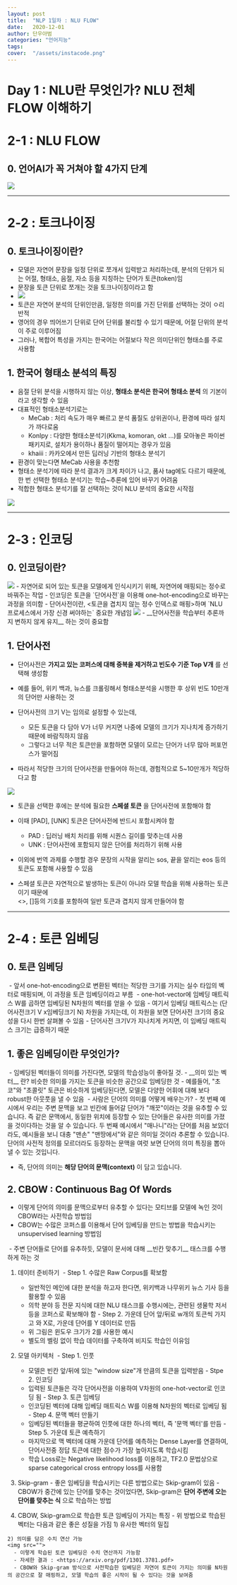 ```yaml
---
layout: post
title:  "NLP 1일차 : NLU FLOW"
date:   2020-12-01 
author: 단우아범
categories: "언어지능"
tags:	
cover:  "/assets/instacode.png"
---
```

# Day 1 : NLU란 무엇인가? NLU 전체 FLOW 이해하기

# 2-1 : NLU FLOW
## 0. 언어AI가 꼭 거쳐야 할 4가지 단계
 <img src="https://user-images.githubusercontent.com/59005950/100683413-a8deb280-33bb-11eb-81e5-92e44430e20d.png"> 

---

# 2-2 : 토크나이징
## 0. 토크나이징이란?
  - 모델은 자연어 문장을 일정 단위로 쪼개서 입력받고 처리하는데, 분석의 단위가 되는 어절, 형태소, 음절, 자소 등을 지칭하는 단어가 토큰(token)임
  - 문장을 토큰 단위로 쪼개는 것을 토크나이징이라고 함
  - <img src="https://user-images.githubusercontent.com/59005950/100684367-8c437a00-33bd-11eb-91bf-dbaa852743be.png">  
  - 토큰은 자연어 분석의 단위인만큼, 일정한 의미를 가진 단위를 선택하는 것이 ㅇ리반적
  - 영어의 경우 띄어쓰기 단위로 단어 단위를 불리할 수 있기 때문에, 어절 단위의 분석이 주로 이루어짐
  - 그러나, 복합어 특성을 가지는 한국어는 어절보다 작은 의미단위인 형태소를 주로 사용함
 
## 1. 한국어 형태소 분석의 특징
  - 음절 단위 분석을 시행하지 않는 이상, __형태소 분석은 한국어 형태소 분석__ 의 기본이라고 생각할 수 있음
  - 대표적인 형태소분석기로는
    - MeCab : 처리 속도가 매우 빠르고 분석 품질도 상위권이나, 환경에 따라 설치가 까다로움
    - Konlpy : 다양한 형태소분석기(Kkma, komoran, okt ...)를 모아놓은 파이썬 패키지로, 설치가 용이하나 품질이 떨어지는 경우가 있음
    - khaiii : 카카오에서 만든 딥러닝 기반의 형태소 분석기
  - 환경이 맞는다면 MeCab 사용을 추천함
  - 형태소 분석기에 따라 분석 결과가 크게 차이가 나고, 품사 tag에도 다르기 때문에, 한 번 선택한 형태소 분석기는 학습~추론에 있어 바꾸기 어려움
  - 적합한 형태소 분석기를 잘 선택하는 것이 NLU 분석의 중요한 시작점
  <img src="https://user-images.githubusercontent.com/59005950/100684368-8d74a700-33bd-11eb-9a64-751438932366.png">  
 
---

# 2-3 : 인코딩
## 0. 인코딩이란?
  <img src="https://user-images.githubusercontent.com/59005950/100685016-d711c180-33be-11eb-8d46-9b1c30f8ea9e.png">  
  - 자연어로 되어 있는 토큰을 모델에게 인식시키기 위해, 자연어에 매핑되는 정수로 바꿔주는 작업
  - 인코딩은 토큰을 `단어사전`을 이용해 one-hot-encoding으로 바꾸는 과정을 의미함
  - 단어사전이란, <토큰을 겹치지 않는 정수 인덱스로 매핑>하며 `NLU 프로세스에서 가장 신경 써야하는` 중요한 개념임
  
  <img src="https://user-images.githubusercontent.com/59005950/100685017-d7aa5800-33be-11eb-9370-6919fdcef9c0.png">  
  - __단어사전을 학습부터 추론까지 변하지 않게 유지__ 하는 것이 중요함
 
## 1. 단어사전
  - 단어사전은 __가지고 있는 코퍼스에 대해 중복을 제거하고 빈도수 기준 Top V개__ 를 선택해 생성함
  - 예를 들어, 위키 백과, 뉴스를 크롤링해서 형태소분석을 시행한 후 상위 빈도 10만개의 단어만 사용하는 것
  
  - 단어사전의 크기 V는 임의로 설정할 수 있는데,
    - 모든 토큰을 다 담아 V가 너무 커지면 나중에 모델의 크기가 지나치게 증가하기 때문에 바람직하지 않음
    - 그렇다고 너무 적은 토큰만을 포함하면 모델이 모르는 단어가 너무 많아 퍼포먼스가 떨어짐
  - 따라서 적당한 크기의 단어사전을 만들어야 하는데, 경험적으로 5~10만개가 적당하다고 함
    
  <img src="https://user-images.githubusercontent.com/59005950/100685011-d6792b00-33be-11eb-8166-dc983b22c795.png">  
  
  - 토큰을 선택한 후에는 분석에 필요한 __스페셜 토큰__ 을 단어사전에 포함해야 함
  - 이때 [PAD], [UNK] 토큰은 단어사전에 반드시 포함시켜야 함
    - PAD : 딥러닝 배치 처리를 위해 시퀀스 길이를 맞추는데 사용
    - UNK : 단어사전에 포함되지 않은 단어를 처리하기 위해 사용
  - 이외에 번역 과제를 수행할 경우 문장의 시작을 알리는 sos, 끝을 알리는 eos 등의 토큰도 포함해 사용할 수 있음
  
  - 스페셜 토큰은 자연적으로 발생하는 토큰이 아니라 모델 학습을 위해 사용하는 토큰이기 때문에  
  <>, []등의 기호를 포함하여 일반 토큰과 겹치지 않게 만들어야 함
  
  
---

# 2-4 : 토큰 임베딩
## 0. 토큰 임베딩
  <img src="">  
  - 앞서 one-hot-encoding으로 변환된 벡터는 적당한 크기를 가지는 실수 타입의 벡터로 매핑되며, 이 과정을 토큰 임베딩이라고 부름
  
  <img src="">  
  - one-hot-vector에 임베딩 매트릭스 W를 곱하면 임베딩된 N차원의 벡터를 얻을 수 있음
  - 여기서 임베딩 매트릭스는 (단어사전크기 V x임베딩크기 N) 차원을 가지는데, 이 차원을 보면 단어사전 크기의 중요성을 다시 한번 살펴볼 수 있음
  - 단어사전 크기V가 지나치게 커지면, 이 임베딩 매트릭스 크기는 급증하기 때문
  
## 1. 좋은 임베딩이란 무엇인가?
  <img src="">  
  - 임베딩된 벡터들이 의미를 가진다면, 모델의 학습성능이 좋아질 것.
  - __의미 있는 벡터__ 란? 비슷한 의미를 가지는 토큰을 비슷한 공간으로 임베딩한 것
  - 예를들어, "초코"와 "초콜릿" 토큰은 비슷하게 임베딩된다면, 모델은 다양한 어휘에 대해 보다 robust한 아웃풋을 낼 수 있음  
  
  <img src="">  
  - 사람은 단어의 의미를 어떻게 배우는가?
  - 첫 번째 예시에서 우리는 주변 문맥을 보고 빈칸에 들어갈 단어가 "깨끗"이라는 것을 유추할 수 있습니다.  
  즉 같은 문맥에서, 동일한 위치에 등장할 수 있는 단어들은 유사한 의미를 가졌을 것이다하는 것을 알 수 있습니다.  
  두 번째 예시에서 "매나니"라는 단어를 처음 보았더라도, 예시들을 보니 대충 "맨손" "맨땅에서"와 같은 의미일 것이라 추론할 수 있습니다.  
  단어의 사전적 정의를 모르더라도 등장하는 문맥을 여럿 보면 단어의 의미 특징을 뽑아낼 수 있는 것입니다.
  
  - 즉, 단어의 의미는 __해당 단어의 문맥(context)__ 이 담고 있습니다.
  
  
## 2. CBOW : Continuous Bag Of Words
  - 이렇게 단어의 의미를 문맥으로부터 유추할 수 있다는 모티브를 모델에 녹인 것이 CBOW라는 사전학습 방법임
  - CBOW는 수많은 코퍼스를 이용해서 단어 임베딩을 만드는 방법을 학습시키는 unsupervised learning 방법임
  <img src="">
  - 주변 단어들로 단어를 유추하듯, 모델이 문서에 대해 __빈칸 맞추기__ 태스크를 수행하게 하는 것
  
  1. 데이터 준비하기
    <img src="">
    - Step 1. 수많은 Raw Corpus를 확보함
      - 일반적인 메인에 대한 분석을 하고자 한다면, 위키백과 나무위키 뉴스 기사 등을 활용할 수 있음
      - 의학 분야 등 전문 지식에 대한 NLU 태스크를 수행시에는, 관련된 생물학 저서 등을 코퍼스로 확보해야 함
    - Step 2. 가운데 단어 앞/뒤로 w개의 토큰씩 가지고 와 X로, 가운데 단어를 Y 데이터로 만듬
      - 위 그림은 윈도우 크기가 2를 사용한 예시
      - 별도의 벨링 없이 학습 데이터를 구축하여 비지도 학습인 이유임
    
  2. 모델 아키텍처
    <img src="">
    - Step 1. 인풋
      - 모델은 빈칸 앞/뒤에 있는 "window size"개 만큼의 토큰을 입력받음
    - Stpe 2. 인코딩
      - 입력된 토큰들은 각각 단어사전을 이용하여 V차원의 one-hot-vector로 인코딩 됨
    - Step 3. 토큰 임베딩
      - 인코딩된 벡터에 대해 임베딩 매트릭스 W를 이용해 N차원의 벡터로 임베딩 됨
    - Step 4. 문맥 벡터 만들기
      - 임베딩된 벡터들을 평균하여 인풋에 대한 하나의 벡터, 즉 '문맥 벡터'를 만듬
    - Step 5. 가운데 토큰 예측하기
      - 마지막으로 맥 벡터에 대해 가운데 단어를 예측하는 Dense Layer를 연결하여, 단어사전중 정답 토큰에 대한 점수가 가장 높아지도록 학습시킴
      - 학습 Loss로는 Negative likelihood loss를 이용하고, TF2.0 문법상으로 sparse categorical cross entropy loss를 사용함
  
  3. Skip-gram
    - 좋은 임베딩을 학습시키는 다른 방법으로는 Skip-gram이 있음
    - CBOW가 중간에 있는 단어를 맞추는 것이었다면, Skip-gram은 __단어 주변에 오는 단어를 맞추는 식__ 으로 학습하는 방법
    <img src="">
  
  4. CBOW, Skip-gram으로 학습한 토큰 임베딩이 가지는 특징
    - 위 방법으로 학습된 벡터는 다음과 같은 좋은 성질을 가짐
    1) 유사한 벡터의 밀집
    <img src="">
    
    2) 의미를 담은 수치 연산 가능
    <img src="">
      - 이렇게 학습된 토큰 임베딩은 수치 연산까지 가능함
      - 자세한 결과 : <https://arxiv.org/pdf/1301.3781.pdf>
      - CBOW와 Skip-gram 방식으로 사전학습한 임베딩은 자연어 토큰이 가지는 의미를 N차원의 공간으로 잘 매핑하고, 모델 학습의 좋은 시작이 될 수 있다는 것을 보여줌
